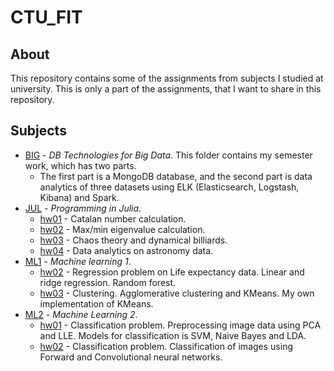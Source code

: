 # CTU_FIT

## About
This repository contains some of the assignments from subjects I studied at university. This is only a part of the assignments, that I want to share in this repository.

## Subjects
  * [BIG](/BIG) - _DB Technologies for Big Data_. This folder contains my semester work, which has two parts.
    * The first part is a MongoDB database, and the second part is data analytics of three datasets using ELK (Elasticsearch, Logstash, Kibana) and Spark.
  * [JUL](/JUL) - _Programming in Julia_.
    * [hw01](/JUL/hw01) - Catalan number calculation.
    * [hw02](/JUL/hw02) - Max/min eigenvalue calculation.
    * [hw03](/JUL/hw03) - Chaos theory and dynamical billiards.
    * [hw04](/JUL/hw04) - Data analytics on astronomy data.
  * [ML1](/ML1) - _Machine learning 1_.
    * [hw02](/ML1/HW_02_Regrese) - Regression problem on Life expectancy data. Linear and ridge regression. Random forest.
    * [hw03](/ML1/HW_03_Shlukovani) - Clustering. Agglomerative clustering and KMeans. My own implementation of KMeans.
  * [ML2](/ML2) - _Machine Learning 2_.
    * [hw01](/ML2/HW01) - Classification problem. Preprocessing image data using PCA and LLE. Models for classification is SVM, Naive Bayes and LDA.
    * [hw02](/ML2/HW02) - Classification problem. Classification of images using Forward and Convolutional neural networks.
